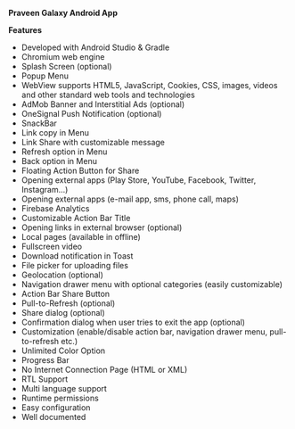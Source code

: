 <b>Praveen Galaxy Android App</b>


<b> Features </b>

<ul>
  <li>Developed with Android Studio & Gradle</li>
  <li>Chromium web engine</li>
  <li>Splash Screen (optional)</li>
  <li>Popup Menu</li>
  <li>WebView supports HTML5, JavaScript, Cookies, CSS, images, videos and other standard web tools and technologies
</li>
  <li>AdMob Banner and Interstitial Ads (optional)
</li>
  <li>OneSignal Push Notification (optional)
</li>
  <li>SnackBar
</li>
  <li>Link copy in Menu
</li>
  <li>Link Share with customizable message
</li>
  <li>Refresh option in Menu
</li>
  <li>Back option in Menu
</li>
  <li>Floating Action Button for Share
</li>
  <li>Opening external apps (Play Store, YouTube, Facebook, Twitter, Instagram...)
</li>
  <li>Opening external apps (e-mail app, sms, phone call, maps)
</li>
  <li>Firebase Analytics
</li>
  <li>Customizable Action Bar Title
</li>
  <li>Opening links in external browser (optional)
</li><li>Local pages (available in offline)
</li><li>Fullscreen video
</li>
  <li>Download notification in Toast
</li>
  <li>File picker for uploading files
</li>
  <li>Geolocation (optional)
</li>
  <li>Navigation drawer menu with optional categories (easily customizable)
</li>
  <li>Action Bar Share Button
</li>
  <li>Pull-to-Refresh (optional)
</li><li>Share dialog (optional)
</li><li>Confirmation dialog when user tries to exit the app (optional)
</li>
  <li>Customization (enable/disable action bar, navigation drawer menu, pull-to-refresh etc.)
</li>
  <li>Unlimited Color Option
</li>
  <li>Progress Bar
</li>
  <li>No Internet Connection Page (HTML or XML)
</li>
  <li>RTL Support
</li>
  <li>Multi language support
</li>
  <li>Runtime permissions
</li>
  <li>Easy configuration
</li>
  <li>Well documented
</li>
</ul>

